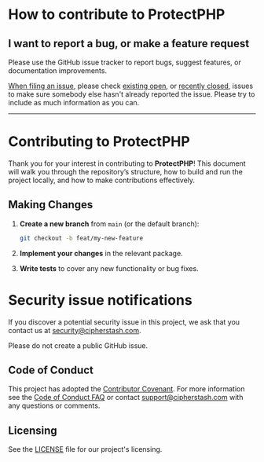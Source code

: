 # How to contribute to ProtectPHP

## I want to report a bug, or make a feature request

Please use the GitHub issue tracker to report bugs, suggest features, or documentation improvements.

[When filing an issue](https://github.com/cipherstash/protectphp/issues/new/choose), please check [existing open](https://github.com/cipherstash/protectphp/issues?q=is%3Aissue+is%3Aopen+sort%3Aupdated-desc), or [recently closed](https://github.com/cipherstash/protectphp/issues?q=is%3Aissue+sort%3Aupdated-desc+is%3Aclosed), issues to make sure somebody else hasn't already reported the issue. Please try to include as much information as you can.

---

# Contributing to ProtectPHP

Thank you for your interest in contributing to **ProtectPHP**! This document will walk you through the repository’s structure, how to build and run the project locally, and how to make contributions effectively.

## Making Changes

1. **Create a new branch** from `main` (or the default branch):  
   ```bash
   git checkout -b feat/my-new-feature
   ```

2. **Implement your changes** in the relevant package.

3. **Write tests** to cover any new functionality or bug fixes.

# Security issue notifications

If you discover a potential security issue in this project, we ask that you contact us at security@cipherstash.com.

Please do not create a public GitHub issue.

## Code of Conduct

This project has adopted the [Contributor Covenant](https://www.contributor-covenant.org/).
For more information see the [Code of Conduct FAQ](CODE_OF_CONDUCT.md) or contact support@cipherstash.com with any questions or comments.

## Licensing

See the [LICENSE](LICENSE.md) file for our project's licensing.
